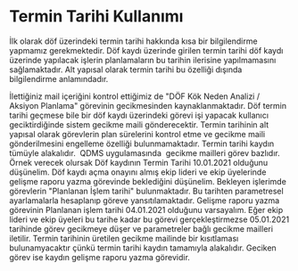 # Termin Tarihi Kullanımı

İlk olarak döf üzerindeki termin tarihi hakkında kısa bir bilgilendirme yapmamız gerekmektedir. Döf kaydı üzerinde girilen termin tarihi döf kaydı üzerinde yapılacak işlerin planlamaların bu tarihin ilerisine yapılmamasını sağlamaktadır. Alt yapısal olarak termin tarihi bu özelliği dışında bilgilendirme anlamındadır. 

İlettiğiniz mail içeriğini kontrol ettiğimiz de "DÖF Kök Neden Analizi / Aksiyon Planlama" görevinin gecikmesinden kaynaklanmaktadır. Döf termin tarihi geçmese bile bir döf kaydı üzerindeki görevi işi yapacak kullanıcı geciktirdiğinde sistem gecikme maili gönderecektir. Termin tarihinin alt yapısal olarak görevlerin plan sürelerini kontrol etme ve gecikme maili gönderilmesini engelleme özelliği bulunmamaktadır. Termin tarihi kaydın tümüyle alakalıdır. 
QDMS uygulamasında  gecikme mailleri görev bazlıdır. Örnek verecek olursak Döf kaydının Termin Tarihi 10.01.2021 olduğunu düşünelim. Döf kaydı açma onayını almış ekip lideri ve ekip üyelerinde gelişme raporu yazma görevinde beklediğini düşünelim. Bekleyen işlerimde görevlerin "Planlanan İşlem tarihi" bulunmaktadır. Bu tarihten parametresel ayarlamalarla hesaplanıp göreve yansıtılamaktadır. Gelişme raporu yazma görevinin Planlanan işlem tarihi 04.01.2021 olduğunu varsayalım. Eğer ekip lideri ve ekip üyeleri bu tarihe kadar bu görevi gerçekleştirmezse 05.01.2021 tarihinde görev gecikmeye düşer ve parametreler bağlı gecikme mailleri iletilir. Termin tarihinin üretilen gecikme mailinde bir kısıtlaması bulunamyacaktır çünkü termin tarihi kaydın tamamıyla alakalıdır. Geciken görev ise kaydın gelişme raporu yazma görevidir.